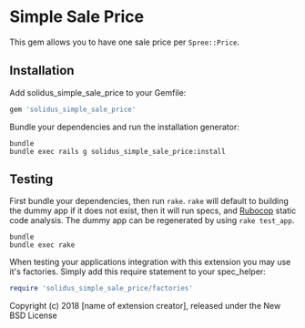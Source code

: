 # Simple Sale Price

This gem allows you to have one sale price per `Spree::Price`. 

Installation
------------

Add solidus_simple_sale_price to your Gemfile:

```ruby
gem 'solidus_simple_sale_price'
```

Bundle your dependencies and run the installation generator:

```shell
bundle
bundle exec rails g solidus_simple_sale_price:install
```

Testing
-------

First bundle your dependencies, then run `rake`. `rake` will default to building the dummy app if it does not exist, then it will run specs, and [Rubocop](https://github.com/bbatsov/rubocop) static code analysis. The dummy app can be regenerated by using `rake test_app`.

```shell
bundle
bundle exec rake
```

When testing your applications integration with this extension you may use it's factories.
Simply add this require statement to your spec_helper:

```ruby
require 'solidus_simple_sale_price/factories'
```

Copyright (c) 2018 [name of extension creator], released under the New BSD License
